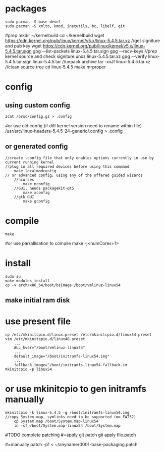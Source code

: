 # packages
    sudo pacman -S base-devel
    sudo pacman -S xmlto, kmod, inetutils, bc, libelf, git

#prep
    mkdir ~/kernelbuild
    cd ~/kernelbuild
    wget https://cdn.kernel.org/pub/linux/kernel/v5.x/linux-5.4.5.tar.xz
    //get signiture and pub key
        wget https://cdn.kernel.org/pub/linux/kernel/v5.x/linux-5.4.5.tar.sign 
        gpg --list-packets linux-5.4.5.tar.sign
        gpg --recv-keys <fingerprint-from-previous-step>
    //prep kernel source and check signiture
        unxz linux-5.4.5.tar.xz
        gpg --verify linux-5.4.5.tar.sign linux-5.4.5.tar
    //unpack archive
        tar -xvJf linux-5.4.5.tar.xz
    //clean source tree
        cd linux-5.4.5 
        make mrproper

# config
## using custom config
    zcat /proc/config.gz > .config
#or use old config (if diff kernel version need to rename within file)
    /usr/src/linux-headers-5.4.5-24-generic/.config > .config
## or generated config
    //create .config file that only enables options currently in use by current running kernel
    //plug in all required devices before using this command
        make localmodconfig
    // or advanced config, using any of the offered guided wizards
        //ncurses
            make nconfig
        //GUI, needs packagekit-qt5
            make xconfig
        //gtk GUI
            make gconfig

# compile
    make
#or use parrallisation to compile
    make -j<numCores+1>

# install
    sudo su
    make modules_install
    cp -v arch/x86_64/boot/bzImage /boot/vmlinuz-linux54
## make initial ram disk
# use present file
    cp /etc/mkinitcpio.d/linux.preset /etc/mkinitcpio.d/linux54.preset
    vim /etc/mkinitcpio.d/linux48.preset
        ...
        ALL_kver="/boot/vmlinuz-linux54"
        ...
        default_image="/boot/initramfs-linux54.img"
        ...
        fallback_image="/boot/initramfs-linux54-fallback.im
    mkinitcpio -p linux54
# or use mkinitcpio to gen initramfs manually
    mkinitcpio -k linux-5.4.5 -g /boot/initramfs-linux54.img
    //copy System.map, symlinks need to be supported (no FAT32)
        cp System.map /boot/System.map-linux54
        ln -sf /boot/System.map-linux54 /boot/System.map




#TODO complete patching
#=apply git patch
git apply file.patch

#=manually
patch -p1 < ~/anyname/0001-base-packaging.patch


